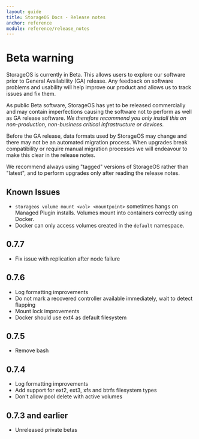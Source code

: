 ```yaml
---
layout: guide
title: StorageOS Docs - Release notes
anchor: reference
module: reference/release_notes
---
```


# Beta warning

StorageOS is currently in Beta. This allows users to explore our software prior to General Availability (GA) release. Any feedback on software problems and usability will help improve our product and allows us to track issues and fix them.

As public Beta software, StorageOS has yet to be released commercially and may contain imperfections causing the software not to perform as well as GA release software. _We therefore recommend you only install this on non-production, non-business critical infrastructure or devices._

Before the GA release, data formats used by StorageOS may change and there may not be an automated migration process. When upgrades break compatibility or require manual migration processes we will endeavour to make this clear in the release notes.

We recommend always using "tagged" versions of StorageOS rather than "latest", and to perform upgrades only after reading the release notes.

## Known Issues

- `storageos volume mount <vol> <mountpoint>` sometimes hangs on Managed Plugin installs.  Volumes mount into containers correctly using Docker.
- Docker can only access volumes created in the `default` namespace.

## 0.7.7

- Fix issue with replication after node failure

## 0.7.6

- Log formatting improvements
- Do not mark a recovered controller available immediately, wait to detect flapping
- Mount lock improvements
- Docker should use ext4 as default filesystem

## 0.7.5

- Remove bash

## 0.7.4

- Log formatting improvements
- Add support for ext2, ext3, xfs and btrfs filesystem types
- Don't allow pool delete with active volumes

## 0.7.3 and earlier

- Unreleased private betas
